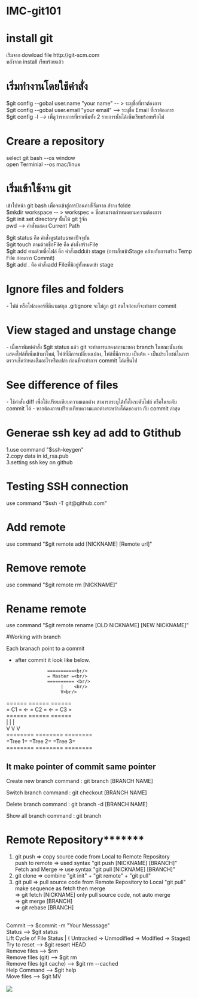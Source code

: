 ﻿# IMC-git101
<h1>install git</h1>
เร่ิมจาก dowload   file  http://git-scm.com </br>
หลังจาก install เรียบร้อยแล้ว  </br>
<h1>เริ่มทำงานโดยใช้คำสั่ง</h1>
$git config --gobal user.name "your name" -- > ระบุชื่อที่เราต้องการ </br>
$git config --gobal user.email "your email" --> ระบุชื่อ Email ที่เราต้องการ </br>
$git config -l --> เพื่ดูว่ารายการที่เราเพิ่มทั้ง 2 รายการนั้นได้เพิ่มเรียบร้อยหรือไม่ </br>
<h1>Creare a repository</h1>
select git bash --os window </br>
open Terminial --os mac/linux </br>
<h1>เริ่มเข้าใช้งาน git </h1>
เข้าไปหน้า git bash เพื่อจะเข้าสู่การป้อนคำสั่เริ่มจาก ส้ราง folde </br>
$mkdir workspace -- > workspec = ชื่อสามารถกำหนดตามความต้องการ  </br>
$git init set directory นั้้นให้ git รู้จัก </br>
pwd  --> คำสั่งแสดง Current Path</br>

﻿$git status คือ คำสั่งดูstatusของปัจจุบัน  </br>
$git touch ตามด้วยชื่อFile คือ คำสั่งสร้างFile </br>
$git add ตามด้วยชื่อไฟล์  คือ คำสั่งaddเข้า stage (การเก็บเข้าStage คล้ายกับการสร้าง Temp File ก่อนการ Commit)  </br>
$git add . คือ คำสั่งadd Fileที่มีอยู่ทั้งหมดเข้า stage </br>


<h1>Ignore files and folders</h1>
- ไฟล์ หรือโฟลเดอร์ที่มีนามสกุล .gitignore จะไม่ถูก git สนใจก่อนที่จะทำการ commit

<h1>View staged and unstage change</h1>
- เมื่อเราพิมพ์คำสั่ง $git status แล้ว git จะทำการแสดงสถานะของ branch ในขณะนั้นเช่น แสดงไฟล์ที่เพิ่มเข้ามาใหม่, ไฟล์ที่มีการเปลี่ยนแปลง, ไฟล์ที่มีการลบ เป็นต้น
- เป็นประโยชน์ในการตรวจเช็คว่าหลงลืมอะไรหรือเปล่า ก่อนที่จะทำการ commit โค้ดขึ้นไป

<h1>See difference of files</h1>
- ใช้คำสั่ง diff เพื่อใช้เปรียบเทียบความแตกต่าง สามารถระบุได้ทั้งในระดับไฟล์ หรือในระดับ commit ได้
- หากต้องการเปรียบเทียบความแตกต่างระหว่างโค้ดของเรา กับ commit ล่าสุด

<h1>Generae ssh key ad add to Gtithub</h1>
1.use command "$ssh-keygen" <br/>
2.copy data in id_rsa.pub <br/>
3.setting ssh key on github <br/>

<h1>Testing SSH connection</h1>
use command "$ssh -T git@github.com" <br/>

<h1>Add remote</h1>
use command "$git remote add [NICKNAME] [Remote url]" <br/>

<h1>Remove remote</h1>
use command "$git remote rm [NICKNAME]" <br/>

<h1>Rename remote</h1>
use command "$git remote rename [OLD NICKNAME] [NEW NICKNAME]" <br/>

#Working with branch

Each branach point to a commit
- after commit it look like  below.

                  ==========<br/>
                  = Master =<br/>
                  ========== <br/>
                       |	<br/>
                       V<br/>
======    ======    ======<br/>
= C1 = <- = C2 = <- = C3 =<br/>
======    ======    ======<br/>
   |         |         |<br/>
   V	     V         V<br/>
======== ========  ========<br/>
=Tree 1= =Tree 2=  =Tree 3=<br/>
======== ========  ========<br/>

It make pointer of commit same pointer
----------------------------------------

Create new branch
command : git branch [BRANCH NAME]

Switch branch
command : git checkout [BRANCH NAME]

Delete branch
command : git branch -d [BRANCH NAME]

Show all branch
command : git branch

<h1>Remote Repository*******</h1>

1) git push => copy source code from Local to Remote Repository<br/>
   push to remote => used syntax "git push [NICKNAME] [BRANCH]"<br/>
   Fetch and Merge => use syntax "git pull [NICKNAME] [BRANCH]"<br/>
2) git clone => combine "git init" + "git remote" + "git pull"<br/>
3) git pull => pull source code from Remote Repository to Local
   "git pull" make sequence as fetch then merge<br/>
   => git fetch [NICKNAME] only pull source code, not auto merge<br/>
   => git merge [BRANCH]<br/>
   	=> git rebase [BRANCH]<br/> 

<br/>
Commit --> $commit -m "Your Messsage"<br/>
Status --> $git status<br/>
Lift Cycle of File Status | ( Untracked -> Unmodified -> Modified -> Staged)<br/>
Try to reset --> $git resert HEAD <file><br/>
Remove files --> $rm <file><br/>
Remove files (git) --> $git rm <file><br/>
Remove files (git cache) --> $git rm --cached <file><br/>
Help Command --> $git help <COMMAND><br/>
Move files --> $git MV <NAME> <NEW NAME><br/>
<br/>

<img src="https://fbcdn-sphotos-e-a.akamaihd.net/hphotos-ak-xta1/v/t1.0-9/12106758_616016458545698_2281685477610694246_n.jpg?oh=397b045e98cb10671e962b84bacca812&oe=57577EAB&__gda__=1468672034_b063312705848bfcbd624b3c6a0ab18d"/>
